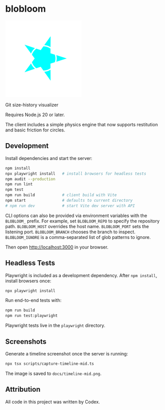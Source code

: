 # blobloom

![Project logo](logo.svg)

Git size-history visualizer

Requires Node.js 20 or later.

The client includes a simple physics engine that now supports restitution and
basic friction for circles.

## Development

Install dependencies and start the server:

```bash
npm install
npx playwright install   # install browsers for headless tests
npm audit --production
npm run lint
npm test
npm run build            # client build with Vite
npm start                # defaults to current directory
# npm run dev            # start Vite dev server with API
```

CLI options can also be provided via environment variables with the `BLOBLOOM_` prefix.
For example, set `BLOBLOOM_REPO` to specify the repository path.
`BLOBLOOM_HOST` overrides the host name.
`BLOBLOOM_PORT` sets the listening port.
`BLOBLOOM_BRANCH` chooses the branch to inspect.
`BLOBLOOM_IGNORE` is a comma-separated list of glob patterns to ignore.

Then open [http://localhost:3000](http://localhost:3000) in your browser.

## Headless Tests

Playwright is included as a development dependency. After `npm install`, install browsers once:

```bash
npx playwright install
```

Run end-to-end tests with:

```bash
npm run build
npm run test:playwright
```
Playwright tests live in the `playwright` directory.

## Screenshots

Generate a timeline screenshot once the server is running:

```bash
npx tsx scripts/capture-timeline-mid.ts
```
The image is saved to `docs/timeline-mid.png`.

## Attribution

All code in this project was written by Codex.
